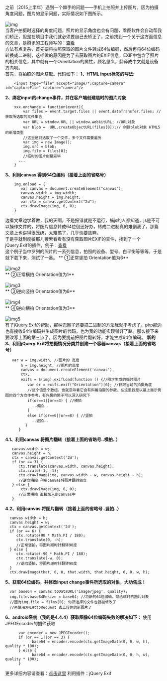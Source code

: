   之前（2015上半年）遇到一个棘手的问题——手机上拍照并上传图片，因为拍摄角度问题，图片的显示问题，实际情况如下图所示。<br />  
![img](https://yuminjustin.github.io/uploads/20150423110458646.jpg "img") <br />
  当客户拍摄时选择的角度问题，照片的显示角度也会有问题，看图软件会自动帮我们矫正，但是在项目中我们就必须要自己去矫正了，之前找到一个关于这方面信息的文章，是腾讯的工程师写的：[查看](http://tgideas.qq.com/webplat/info/news_version3/804/808/811/m579/201409/278736.shtml) <br /> 
  方法有点复杂，首先要将拍照获取的图片文件转成64位编码，然后再将64位编码转换成二进制，这样做的原因是为了去获取图片的EXIF信息，EXIF中包含了照片的相关信息，其中就有一个Orientation的属性，顾名思义，翻译成中文就是设备方向呗。<br />
  首先，将拍照的图片获取。代码如下：
**1、HTML input标签的写法:**

        <input type="file" accept="image/*;capture=camera" id="captureFile" capture="camera"/>

**2、绑定input的change事件，并在客户端创建临时的图片对象**

        xxx.onchange = function(event){
            var files = event.target.files || event.dataTransfer.files; //获取所选取的文件集合
            var URL = window.URL || window.webkitURL; //URL对象
            var blob =  URL.createObjectURL(files[0]);// 创建blob对象 HTML5的新增类型
            //这里是只选取了一个文件，多个文件需要遍历
            var img = new Image();
            img.src = blob;
            img.file = files[0];
            //临时的图片创建完毕
          ...
        }
		
**3、利用canvas 得到64位编码（接着上面的省略号）**

        img.onload = {
           var canvas = document.createElement("canvas");
           canvas.width = img.width;
           canvas.height = img.height;
           var ctx = canvas.getContext("2d");
           ctx.drawImage(img, 0, 0);
        }
		
  边看文章边学着做，我的天啊，不是报错就是不运行，搞js的人都知道，js是不可以操作文件的，将图片信息转成64位倒还好办，转成二进制真的难倒我了，那篇文章上也讲得很笼统，太难搞了，几乎快要放弃。<br />
  于是乎就到度娘那儿搜索看看有没有获取图片EXIF的查件，找到了一个jQuery.Exif的插件，例子：[查看](http://developer.51cto.com/art/201207/346157.htm) <br />
  这个例子当中罗列的照片的一系列信息，拍照的设备、型号、白平衡等等等，于是就下载下来，测试了一番。
** ①正常竖拍 Orientation值为6**<br />  
![img2](https://yuminjustin.github.io/uploads/20150423113934816.jpg "img2")  
** ②正常横拍 Orientation值为1**<br />  
![img3](https://yuminjustin.github.io/uploads/20150423114302848.jpg "img3")  
** ③逆向竖拍 Orientation值为8**<br />  
![img4](https://yuminjustin.github.io/uploads/20150423114316513.jpg "img4")  
** ④逆向横拍 Orientation值为3**<br />  
![img5](https://yuminjustin.github.io/uploads/20150423114328333.jpg "img5") <br />
  有了jQuery.Exif的帮助，那种兜圈子还要搞二进制的方法我就不考虑了。php那边也有接收64位编码并生成图片的代码，也为我的功能实现铺好了路。那么接下来要改写上面的第三点了，因为要提前把图片翻转好，才能生成64位编码。
**新的3、利用jQuery.Exif将拍摄情况分类并创建一个容器canvas（接着上面的省略号）**
       
	   var w = img.width, //图片的 宽度
           h = img.height, //图片的高度
           canvas = document.createElement('canvas'),
           ctx,
           exifs = $(img).exifLoad(function () {//刚才生成的临时图片
              var or = exifs.exif("Orientation")[0]; //获取当前的拍摄角度
              //这个值是个数组，也就意味着它会有斜着拍摄的参数，在这里我是以最上面示例图的四个方向作参考，有兴趣的筒子可以深入研究下
              if(or==1||or==3) { //横拍
                ..横拍..
              }
              else if(or==6||or==8) { //竖拍
                ..竖拍..
             }
          }
		  
**4.1、利用canvas 将图片翻转（接着上面的省略号..横拍..）**
       
	   canvas.width = w;
       canvas.height = h;
       ctx = canvas.getContext('2d');
       if (or == 3) {
          ctx.translate(canvas.width, canvas.height);
          ctx.scale(-1, -1);
          ctx.drawImage(img, canvas.width - w, canvas.height - h);
          //逆向横拍 利用canvas将图片翻转倒立
       } else {
           ctx.drawImage(img, 0, 0);
          //正常横拍 直接加入到canvas中
       }
	   
**4.2、利用canvas 将图片翻转（接着上面的省略号..竖拍..）**
      
	  canvas.width = h;
      canvas.height = w;
      ctx = canvas.getContext('2d');
      if (or == 6) {
         ctx.rotate(90 * Math.PI / 180);  
         ctx.translate(0, -h);
         //正常竖拍，将图片顺时针翻转90度
      } else {
         ctx.rotate(-90 * Math.PI / 180);
         ctx.translate(-w, 0);
         //逆向竖拍，将图片逆时针翻转90度
      }
      ctx.drawImage(that, 0, 0, that.width, that.height, 0, 0, w, h);
	  
**5、获取64位编码，并修改input change事件所选取的对象，大功告成！**
      
	  var base64 = canvas.toDataURL('image/jpeg', quality);
      img.file.base64Resize = base64; //将新的64位编码，赋给临时的图片对象
      //因为img.file = files[0]; 你所选择的文件也就被修改了
      //再使用XMLHttpRequest 去上传你的新图片了
	  
**6、android系统（我的是4.4.4）获取图像64位编码失败的解决如下：**
     使用JPEGEncoder的插件获取
          
		  var encoder = new JPEGEncoder();
          if (or == 1||or == 3) {
                base64 = encoder.encode(ctx.getImageData(0, 0, w, h), quality * 100);
          } else {
                base64 = encoder.encode(ctx.getImageData(0, 0, h, w), quality * 100);
          }
		  
 更多详细内容请查看：[点击这里](https://yuminjustin.github.io/arc/tid:17) 
 利用插件：jQuery.Exif
